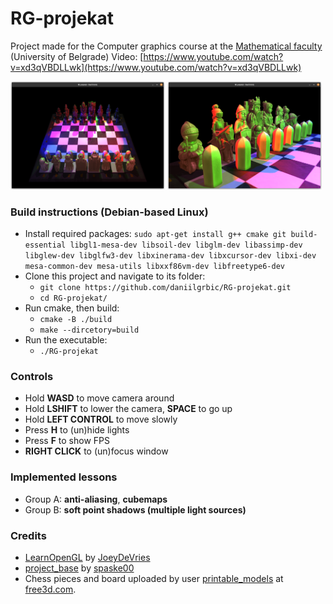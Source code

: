 # RG-projekat
Project made for the Computer graphics course at the [Mathematical faculty](http://www.matf.bg.ac.rs/) (University of Belgrade)
Video: [https://www.youtube.com/watch?v=xd3qVBDLLwk](https://www.youtube.com/watch?v=xd3qVBDLLwk)
<p>
  <img src="screenshots/board.png" width="49%"  alt="board overview"/>
  <img src="screenshots/white.png" width="49%"  alt="white pieces"/>
</p>

### Build instructions (Debian-based Linux)
- Install required packages: `sudo apt-get install g++ cmake git build-essential libgl1-mesa-dev libsoil-dev libglm-dev libassimp-dev libglew-dev libglfw3-dev libxinerama-dev libxcursor-dev libxi-dev mesa-common-dev mesa-utils libxxf86vm-dev libfreetype6-dev` 
- Clone this project and navigate to its folder:
  - `git clone https://github.com/daniilgrbic/RG-projekat.git`
  - `cd RG-projekat/`
- Run cmake, then build:
  - `cmake -B ./build`
  - `make --dircetory=build`
- Run the executable:
  - `./RG-projekat`

### Controls
- Hold **WASD** to move camera around
- Hold **LSHIFT** to lower the camera, **SPACE** to go up
- Hold **LEFT CONTROL** to move slowly
- Press **H** to (un)hide lights
- Press **F** to show FPS
- **RIGHT CLICK** to (un)focus window

### Implemented lessons
- Group A: **anti-aliasing**, **cubemaps**
- Group B: **soft point shadows (multiple light sources)**

### Credits
- [LearnOpenGL](https://github.com/JoeyDeVries/LearnOpenGL) by
    [JoeyDeVries](https://github.com/JoeyDeVries/)
- [project_base](https://github.com/matf-racunarska-grafika/project_base/) by
    [spaske00](https://github.com/spaske00)
- Chess pieces and board uploaded by user 
    [printable_models](https://free3d.com/user/printable_models) at 
    [free3d.com](https://free3d.com/).
